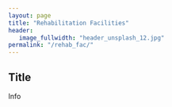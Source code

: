 ```yaml
---
layout: page
title: "Rehabilitation Facilities"
header:
   image_fullwidth: "header_unsplash_12.jpg"
permalink: "/rehab_fac/"
---
```


## Title
Info
